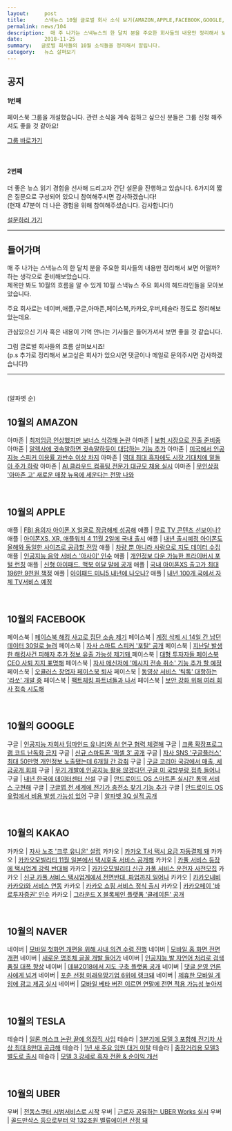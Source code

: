 ```yaml
---
layout:     post
title:      스낵뉴스 10월 글로벌 회사 소식 보기(AMAZON,APPLE,FACEBOOK,GOOGLE,KAKAO,NAVER,TESLA,UBER)
permalink: news/104
description:  매 주 나가는 스낵뉴스의 한 달치 분을 주요한 회사들의 내용만 정리해서 보면 어떨까? 하는 생각으로 준비해보았습니다.  ,제목만 봐도 10월의 흐름을 알 수 있게 10월 스낵뉴스 주요 회사의 헤드라인들을 모아보았습니다.  ,주요 회사로는 네이버,애플,구글,아마존,페이스북,카카오,우버,테슬라 정도로 정리해보았는데요. ,관심있으신 기사 혹은 내용이 기억 안나는 기사들은 들어가셔서 보면 좋을 것 같아요. ,글로벌 회사들의 흐름 살펴보시죠! (p.s 추가로 정리해서 보고싶은 회사가 있으시면 댓글이나 메일로 문의주시면 감사하겠습니다!)
date:       2018-11-25
summary:   글로벌 회사들의 10월 소식들을 정리해서 알립니다.
category:   뉴스 살펴보기
---
```


## 공지

#### 1번째

페이스북 그룹을 개설했습니다. 관련 소식을 계속 접하고 싶으신 분들은 그룹 신청 해주셔도 좋을 것 같아요!

[그룹 바로가기](https://www.facebook.com/groups/2025149054465611/?ref=group_browse_new)

<br>

#### 2번째

더 좋은 뉴스 읽기 경험을 선사해 드리고자 간단 설문을 진행하고 있습니다. 
6가지의 짧은 질문으로 구성되어 있으니 참여해주시면 감사하겠습니다!  
(현재 47분이 더 나은 경험을 위해 참여해주셨습니다. 감사합니다!)

<a href="http://bit.ly/2KJo4HB" onclick="ga(send, event, 기사, 설문조사, 서베이);"><span>설문하러 가기</span></a>

- - -

## 들어가며 

매 주 나가는 스낵뉴스의 한 달치 분을 주요한 회사들의 내용만 정리해서 보면 어떨까? 하는 생각으로 준비해보았습니다.  
제목만 봐도 10월의 흐름을 알 수 있게 10월 스낵뉴스 주요 회사의 헤드라인들을 모아보았습니다.    

주요 회사로는 네이버,애플,구글,아마존,페이스북,카카오,우버,테슬라 정도로 정리해보았는데요.

관심있으신 기사 혹은 내용이 기억 안나는 기사들은 들어가셔서 보면 좋을 것 같습니다.

그럼 글로벌 회사들의 흐름 살펴보시죠!  
(p.s 추가로 정리해서 보고싶은 회사가 있으시면 댓글이나 메일로 문의주시면 감사하겠습니다!)
- - -

<br>

(알파벳 순)

## 10월의 AMAZON

아마존 | [최저임금 인상했지만 보너스 삭감해 논란](https://seanlion.github.io/news/88#amazon)
아마존 | [보험 시장으로 진출 준비중 ](https://seanlion.github.io/news/90#amazon)
아마존 | [알렉사에 귓속말하면 귓속말하듯이 대답하는 기능 추가](https://seanlion.github.io/news/92#amazon)
아마존 | [미국에서 인공지능 스피커 이용률 과반수 이상 차지](https://seanlion.github.io/news/94#amazon1)
아마존 | [역대 최대 흑자에도 시장 기대치에 밑돌아 주가 하락](https://seanlion.github.io/news/94#amazon2)
아마존 | [AI,클라우드 컴퓨팅 전문가 대규모 채용 실시](https://seanlion.github.io/news/94#amazon3)
아마존 | [무인상점 '아마존 고' 새로운 매장 뉴욕에 세운다는 전망 나와](https://seanlion.github.io/news/94#amazon4)

<br>

## 10월의 APPLE

애플 | [FBI 용의자 아이폰 X 얼굴로 잠금해제 성공해](#https://seanlion.github.io/news/87#apple)
애플 | [무료 TV 콘텐츠 선보이나?](https://seanlion.github.io/news/89#apple)
애플 | [아이폰XS, XR, 애플워치 4 11월 2일에 국내 출시](https://seanlion.github.io/news/91#apple1)
애플 | [내년 출시예정 아이폰도 올해와 동일한 사이즈로 공급할 전망](https://seanlion.github.io/news/91#apple2)
애플 | [차량 뿐 아니라 사람으로 지도 데이터 수집](https://seanlion.github.io/news/91#apple3)
애플 | [인공지능 음악 서비스 '아사이' 인수](https://seanlion.github.io/news/91#apple4)
애플 | [개인정보 다운 가능한 프라이버시 포털 런칭](https://seanlion.github.io/news/91#apple5)
애플 | [신형 아이패드, 맥북 이달 말에 공개](https://seanlion.github.io/news/91#apple6)
애플 | [국내 아이폰XS 출고가 최대 196만 9천원 책정](https://seanlion.github.io/news/93#apple1)
애플 | [아이패드 미니5 내년에 나오나?](https://seanlion.github.io/news/93#apple2)
애플 | [내년 100개 국에서 자체 TV서비스 예정](https://seanlion.github.io/news/93#apple3)

<br>

## 10월의 FACEBOOK

페이스북 | [페이스북 해킹 사고로 집단 소송 제기](#https://seanlion.github.io/news/87#facebook1)
페이스북 | [계정 삭제 시 14일 간 남던 데이터 30일로 늘려](#https://seanlion.github.io/news/87#facebook2)
페이스북 | [자사 스마트 스피커 '포탈' 공개](https://seanlion.github.io/news/89#facebook)
페이스북 | [지난달 발생한 해킹사건 피해자 추가 정보 유출 가능성 제기돼 ](https://seanlion.github.io/news/91#facebook1)
페이스북 | [대형 투자자들 페이스북 CEO 사퇴 지지 표명해](https://seanlion.github.io/news/91#facebook3)
페이스북 | [자사 메신저에 '메시지 전송 취소' 기능 추가 할 예정](fhttps://seanlion.github.io/news/91#acebook4)
페이스북 | [오큘러스 창업자 페이스북 퇴사](https://seanlion.github.io/news/93#facebook1)
페이스북 | [동영상 서비스 '틱톡' 대항하는 '라쏘' 개발 중](https://seanlion.github.io/news/93#facebook2)
페이스북 | [팩트체킹 파트너들과 나서](https://seanlion.github.io/news/93#facebook3)
페이스북 | [보안 강화 위해 여러 회사 접촉 시도해](https://seanlion.github.io/news/93#facebook)

<br>

## 10월의 GOOGLE

구글 | [인공지능 자회사 딥마인드 유니티와 AI 연구 협력 체결해](#https://seanlion.github.io/news/87#google1)
구글 | [크롬 확장프로그램 코드 난독화 금지](#https://seanlion.github.io/news/87#google2)
구글 | [신규 스마트폰 '픽셀 3' 공개](https://seanlion.github.io/news/89#google1)
구글 | [자사 SNS '구글플러스' 최대 50만명 개인정보 노출됐는데 6개월 간 감춰](https://seanlion.github.io/news/89#google2)
구글 | [구글 코리아 국감에서 매출, 세금공개 회피](#google3)
구글 | [무기 개발에 인공지능 활용 않겠다던 구글 미 국방부랑 접촉 들어나](https://seanlion.github.io/news/89#google4)
구글 | [내년 한국에 데이터센터 신설](https://seanlion.github.io/news/91#google1)
구글 | [안드로이드 OS 스마트폰 실시간 통역 서비스 구현해](https://seanlion.github.io/news/91#google2)
구글 | [구글맵 전 세계에 전기가 충전소 찾기 기능 추가](https://seanlion.github.io/news/91#google3)
구글 | [안드로이드 OS 유럽에서 비용 발생 가능성 있어](https://seanlion.github.io/news/91#google4)
구글 | [알파벳 3Q 실적 공개](https://seanlion.github.io/news/93#google)

<br>

## 10월의 KAKAO

카카오 | [자사 노조 '크루 유니온' 설립](https://seanlion.github.io/news/93#kakao)
카카오 | [카카오 T서 택시 요금 자동결제 돼](https://seanlion.github.io/news/88#kakao2)
카카오 | [카카오모빌리티 11월 일본에서 택시호출 서비스 공개해](https://seanlion.github.io/news/88#kakao3)
카카오 | [카풀 서비스 등장에 택시업계 강력 반대해](https://seanlion.github.io/news/88#kakao4)
카카오 | [카카오모빌리티 신규 카풀 서비스 운전자 사전모집](https://seanlion.github.io/news/92#kakao1)
카카오 | [신규 카풀 서비스 택시업계에서 전면반대, 파업까지 일어나](https://seanlion.github.io/news/92#kakao2)
카카오 | [카카오내비 카카오i와 서비스 연동](https://seanlion.github.io/news/92#kakao3)
카카오 | [카카오 쇼핑 서비스 정식 출시](https://seanlion.github.io/news/94#kakao)
카카오 | [카카오페이 '바로투자증권' 인수](https://seanlion.github.io/news/88#kakao1)
카카오 | [그라운드 X 블록체인 플랫폼 '클레이튼' 공개](https://seanlion.github.io/news/90#kakao)

<br>

## 10월의 NAVER

네이버 | [모바일 첫화면 개편을 위해 사내 의견 수렴 진행](#https://seanlion.github.io/news/87#naver)
네이버 | [모바일 홈 화면 전면 개편](https://seanlion.github.io/news/89#naver1)
네이버 | [새로운 명조체 글꼴 개발 들어가](https://seanlion.github.io/news/89#naver2)
네이버 |  [인공지능 발 자연어 처리로 검색 품질 대폭 향상](https://seanlion.github.io/news/89#naver3)
네이버 | [데뷰2018에서 지도 구축 플랫폼 공개](https://seanlion.github.io/news/89#naver4)
네이버 | [댓글 운영 언론사에게 넘겨](https://seanlion.github.io/news/93#naver1)
네이버 | [포춘 선정 미래유망기업 6위에 랭크돼](https://seanlion.github.io/news/93#naver2)
네이버 |  [제휴한 모바일 게임에 광고 제공 실시](https://seanlion.github.io/news/93#naver3)
네이버 | [모바일 베타 버전 이르면 연말에 전면 적용 가능성 높아져](https://seanlion.github.io/news/93#naver4)

<br>

## 10월의 TESLA

테슬라 | [일론 머스크 논란 끝에 의장직 사임](https://seanlion.github.io/news/88#tesla1)
테슬라 | [3분기에 모델 3 포함해 전기차 사상 최대 8만대 공급해](https://seanlion.github.io/news/88#tesla2)
테슬라 | [1년 새 주요 임원 대거 이탈](https://seanlion.github.io/news/92#tesla1)
테슬라 | [중장거리용 모델3 별도로 출시](https://seanlion.github.io/news/92#tesla2)
테슬라 | [모델 3 강세로 흑자 전환 & 순이익 개선](https://seanlion.github.io/news/94#tesla)

<br>

## 10월의 UBER

우버 | [전동스쿠터 시범서비스로 시작](https://seanlion.github.io/news/88#uber)
우버 | [근로자 공유하는 UBER Works 실시](https://seanlion.github.io/news/92#uber1)
우버 | [골드만삭스 등으로부터 약 132조원 벨류에이션 산정 돼](https://seanlion.github.io/news/92#uber)


